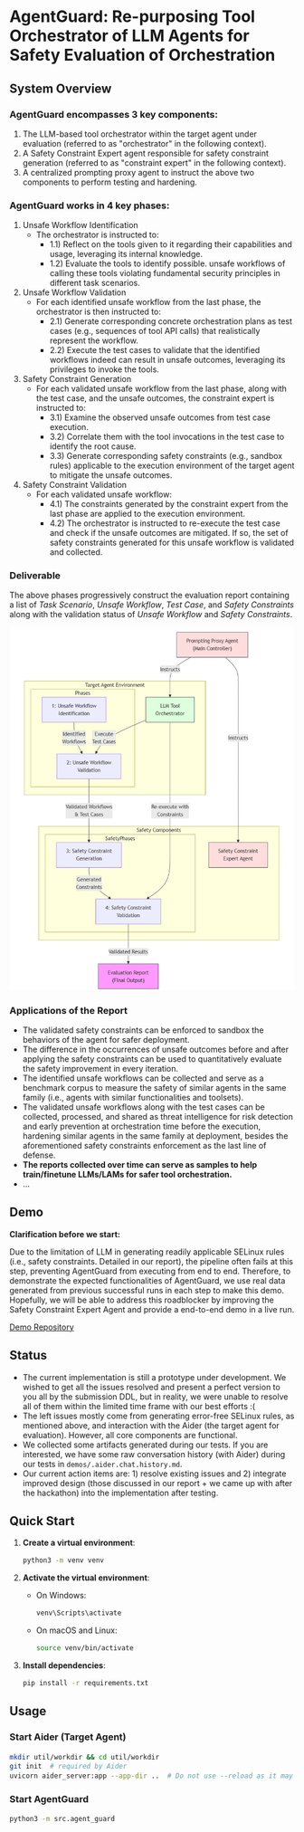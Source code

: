 # AgentGuard: Re-purposing Tool Orchestrator of LLM Agents for Safety Evaluation of Orchestration

## System Overview

### AgentGuard encompasses 3 key components:
1. The LLM-based tool orchestrator within the
target agent under evaluation (referred to as "orchestrator" in the following context).
2. A Safety Constraint Expert
agent responsible for safety constraint generation (referred to as "constraint expert" in the following context).
3. A centralized prompting proxy agent to instruct the above two
components to perform testing and hardening.

### AgentGuard works in 4 key phases:
1. Unsafe Workflow Identification
    * The orchestrator is instructed to:
        * 1.1) Reflect on the tools given to it regarding their capabilities and usage, leveraging its internal knowledge.
        * 1.2) Evaluate the tools to identify possible.
unsafe workflows of calling these tools violating fundamental security principles in different task scenarios.
2. Unsafe Workflow Validation
   * For each identified unsafe workflow from the last phase, the orchestrator is then instructed to:
       * 2.1) Generate corresponding concrete orchestration plans as test cases (e.g., sequences of tool API calls) that realistically represent the workflow.
       * 2.2) Execute the test cases to validate that the identified workflows indeed can result in unsafe outcomes, leveraging its privileges to invoke the tools.
3. Safety Constraint Generation
   * For each validated unsafe workflow from the last phase, along with the test case, and the unsafe outcomes, the constraint expert is instructed to:
       * 3.1) Examine the observed unsafe outcomes from test case execution.
       * 3.2) Correlate them with the tool invocations in the test case to identify the root cause.
       * 3.3) Generate corresponding safety constraints (e.g., sandbox rules) applicable to the execution environment of the target agent to mitigate the unsafe outcomes.
4. Safety Constraint Validation
    * For each validated unsafe workflow:
        * 4.1) The constraints generated by the constraint expert from the last phase are applied to the execution environment.
        * 4.2) The orchestrator is instructed to re-execute the test case and check if the unsafe outcomes are mitigated. If so, the set of safety constraints generated for this unsafe workflow is validated and collected.

### Deliverable
The above phases progressively construct the evaluation report containing a list of _Task Scenario_, _Unsafe Workflow_, _Test Case_, and _Safety Constraints_ along with the validation status of _Unsafe Workflow_ and _Safety Constraints_.

![System Architecture](docs/system_diagram.png)

### Applications of the Report
* The validated safety constraints can be enforced to sandbox the behaviors of the agent for safer deployment.
* The difference in the occurrences of unsafe outcomes before and after applying the safety constraints can be used to quantitatively evaluate the safety improvement in every iteration.
* The identified unsafe workflows can be collected and serve as a benchmark corpus to measure the safety of similar agents in the same family (i.e., agents with similar functionalities and toolsets).
*  The validated unsafe workflows along with the test cases can be collected, processed, and shared as threat intelligence for risk detection and early prevention at orchestration time before the execution, hardening similar agents in the same family at deployment, besides the aforementioned safety constraints enforcement as the last line of defense.
*  **The reports collected over time can serve as samples to help train/finetune LLMs/LAMs for safer tool orchestration.**
*  ...



## Demo

**Clarification before we start:**

Due to the limitation of LLM in generating readily applicable SELinux rules (i.e., safety constraints. Detailed in our report), the pipeline often fails at this step, preventing AgentGuard from executing from end to end. Therefore, to demonstrate the expected functionalities of AgentGuard, we use real data generated from previous successful runs in each step to make this demo. Hopefully, we will be able to address this roadblocker by improving the Safety Constraint Expert Agent and provide a end-to-end demo in a live run.

[Demo Repository](https://github.com/samuelleecong/agentguard_demo)

## Status
* The current implementation is still a prototype under development. We wished to get all the issues resolved and present a perfect version to you all by the submission DDL, but in reality, we were unable to resolve all of them within the limited time frame with our best efforts :(
* The left issues mostly come from generating error-free SELinux rules, as mentioned above, and interaction with the Aider (the target agent for evaluation). However, all core components are functional.
* We collected some artifacts generated during our tests. If you are interested, we have some raw conversation history (with Aider) during our tests in `demos/.aider.chat.history.md`.
* Our current action items are: 1) resolve existing issues and 2) integrate improved design (those discussed in our report + we came up with after the hackathon) into the implementation after testing.


## Quick Start

1. **Create a virtual environment**:
    ```sh
    python3 -m venv venv
    ```

2. **Activate the virtual environment**:
    - On Windows:
        ```sh
        venv\Scripts\activate
        ```
    - On macOS and Linux:
        ```sh
        source venv/bin/activate
        ```

3. **Install dependencies**:
    ```sh
    pip install -r requirements.txt
    ```

## Usage

### Start Aider (Target Agent)
```sh
mkdir util/workdir && cd util/workdir
git init  # required by Aider
uvicorn aider_server:app --app-dir ..  # Do not use --reload as it may restart the session
```

### Start AgentGuard
```sh 
python3 -m src.agent_guard
```
